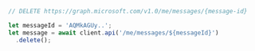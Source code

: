 <!-- markdownlint-disable MD041 -->

```typescript
// DELETE https://graph.microsoft.com/v1.0/me/messages/{message-id}

let messageId = 'AQMkAGUy..';
let message = await client.api('/me/messages/${messageId}')
  .delete();
```
